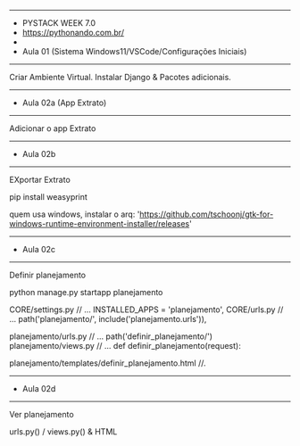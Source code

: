 **********
*  PYSTACK WEEK 7.0
*  https://pythonando.com.br/
*  
*  Aula 01 (Sistema Windows11/VSCode/Configurações Iniciais)
**********
Criar Ambiente Virtual.
Instalar Django & Pacotes adicionais.

**********
*  Aula 02a (App Extrato)
**********
Adicionar o app Extrato 

**********
*  Aula 02b
**********
EXportar Extrato

pip install weasyprint

quem usa windows, instalar o arq: 
'https://github.com/tschoonj/gtk-for-windows-runtime-environment-installer/releases'

**********
*  Aula 02c
**********

Definir planejamento

python manage.py startapp planejamento

CORE/settings.py  // ... INSTALLED_APPS = 'planejamento',
CORE/urls.py      // ... path('planejamento/', include('planejamento.urls')),

planejamento/urls.py   // ... path('definir_planejamento/')
planejamento/views.py  // ... def definir_planejamento(request):

planejamento/templates/definir_planejamento.html //.

**********
*  Aula 02d
**********

Ver planejamento 

urls.py() / views.py() & HTML

